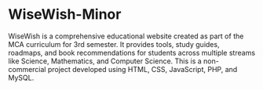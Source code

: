 # WiseWish-Minor
WiseWish is a comprehensive educational website created as part of the MCA curriculum for 3rd semester. It provides tools, study guides, roadmaps, and book recommendations for students across multiple streams like Science, Mathematics, and Computer Science. This is a non-commercial project developed using HTML, CSS, JavaScript, PHP, and MySQL.
